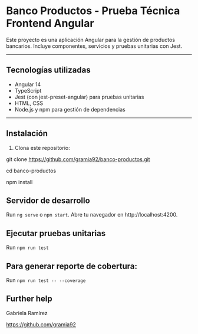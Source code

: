 # Banco Productos - Prueba Técnica Frontend Angular

Este proyecto es una aplicación Angular para la gestión de productos bancarios. Incluye componentes, servicios y pruebas unitarias con Jest.

---

## Tecnologías utilizadas

- Angular 14  
- TypeScript  
- Jest (con jest-preset-angular) para pruebas unitarias  
- HTML, CSS  
- Node.js y npm para gestión de dependencias  

---

## Instalación

1. Clona este repositorio:

git clone https://github.com/gramia92/banco-productos.git

cd banco-productos

npm install

## Servidor de desarrollo

Run `ng serve` o `npm start`. Abre tu navegador en http://localhost:4200.

## Ejecutar pruebas unitarias

Run `npm run test`

## Para generar reporte de cobertura:

Run `npm run test -- --coverage` 

## Further help
Gabriela Ramírez

https://github.com/gramia92

